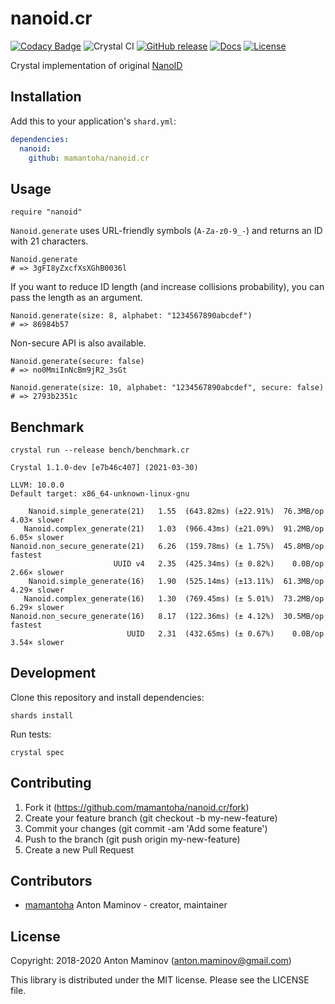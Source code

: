 # nanoid.cr

[![Codacy Badge](https://api.codacy.com/project/badge/Grade/3108082114df406abb95c38bf751c2f0)](https://app.codacy.com/app/mamantoha/nanoid.cr?utm_source=github.com&utm_medium=referral&utm_content=mamantoha/nanoid.cr&utm_campaign=Badge_Grade_Settings)
![Crystal CI](https://github.com/mamantoha/nanoid.cr/workflows/Crystal%20CI/badge.svg?branch=master)
[![GitHub release](https://img.shields.io/github/release/mamantoha/nanoid.cr.svg)](https://github.com/mamantoha/nanoid.cr/releases)
[![Docs](https://img.shields.io/badge/docs-available-brightgreen.svg)](https://mamantoha.github.io/nanoid.cr/)
[![License](https://img.shields.io/github/license/mamantoha/nanoid.cr.svg)](https://github.com/mamantoha/nanoid.cr/blob/master/LICENSE)

Crystal implementation of original [NanoID](https://github.com/ai/nanoid)

## Installation

Add this to your application's `shard.yml`:

```yaml
dependencies:
  nanoid:
    github: mamantoha/nanoid.cr
```

## Usage

```crystal
require "nanoid"
```

`Nanoid.generate` uses URL-friendly symbols (`A-Za-z0-9_-`) and returns an ID with 21 characters.

```crystal
Nanoid.generate
# => 3gFI8yZxcfXsXGhB0036l
```

If you want to reduce ID length (and increase collisions probability), you can pass the length as an argument.

```crystal
Nanoid.generate(size: 8, alphabet: "1234567890abcdef")
# => 86984b57
```

Non-secure API is also available.

```crystal
Nanoid.generate(secure: false)
# => no0MmiInNcBm9jR2_3sGt

Nanoid.generate(size: 10, alphabet: "1234567890abcdef", secure: false)
# => 2793b2351c
```

## Benchmark

`crystal run --release bench/benchmark.cr`

```console
Crystal 1.1.0-dev [e7b46c407] (2021-03-30)

LLVM: 10.0.0
Default target: x86_64-unknown-linux-gnu

    Nanoid.simple_generate(21)   1.55  (643.82ms) (±22.91%)  76.3MB/op   4.03× slower
   Nanoid.complex_generate(21)   1.03  (966.43ms) (±21.09%)  91.2MB/op   6.05× slower
Nanoid.non_secure_generate(21)   6.26  (159.78ms) (± 1.75%)  45.8MB/op        fastest
                       UUID v4   2.35  (425.34ms) (± 0.82%)    0.0B/op   2.66× slower
    Nanoid.simple_generate(16)   1.90  (525.14ms) (±13.11%)  61.3MB/op   4.29× slower
   Nanoid.complex_generate(16)   1.30  (769.45ms) (± 5.01%)  73.2MB/op   6.29× slower
Nanoid.non_secure_generate(16)   8.17  (122.36ms) (± 4.12%)  30.5MB/op        fastest
                          UUID   2.31  (432.65ms) (± 0.67%)    0.0B/op   3.54× slower
```

## Development

Clone this repository and install dependencies:

```console
shards install
```

Run tests:

```console
crystal spec
```

## Contributing

1. Fork it (<https://github.com/mamantoha/nanoid.cr/fork>)
2. Create your feature branch (git checkout -b my-new-feature)
3. Commit your changes (git commit -am 'Add some feature')
4. Push to the branch (git push origin my-new-feature)
5. Create a new Pull Request

## Contributors

- [mamantoha](https://github.com/mamantoha) Anton Maminov - creator, maintainer

## License

Copyright: 2018-2020 Anton Maminov (anton.maminov@gmail.com)

This library is distributed under the MIT license. Please see the LICENSE file.
